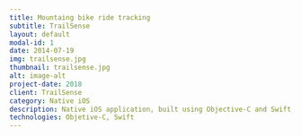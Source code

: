 ```yaml
---
title: Mountaing bike ride tracking
subtitle: TrailSense
layout: default
modal-id: 1
date: 2014-07-19
img: trailsense.jpg
thumbnail: trailsense.jpg
alt: image-alt
project-date: 2018
client: TrailSense
category: Native iOS
description: Native iOS application, built using Objective-C and Swift, leveraging 5 different bluetooth sensors to track users location, speed, G forces, altitude etc.
technologies: Objetive-C, Swift
---
```


